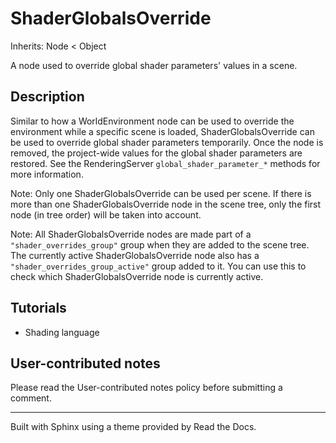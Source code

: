 # ShaderGlobalsOverride

Inherits: Node < Object

A node used to override global shader parameters' values in a scene.

## Description

Similar to how a WorldEnvironment node can be used to override the environment
while a specific scene is loaded, ShaderGlobalsOverride can be used to
override global shader parameters temporarily. Once the node is removed, the
project-wide values for the global shader parameters are restored. See the
RenderingServer `global_shader_parameter_*` methods for more information.

Note: Only one ShaderGlobalsOverride can be used per scene. If there is more
than one ShaderGlobalsOverride node in the scene tree, only the first node (in
tree order) will be taken into account.

Note: All ShaderGlobalsOverride nodes are made part of a
`"shader_overrides_group"` group when they are added to the scene tree. The
currently active ShaderGlobalsOverride node also has a
`"shader_overrides_group_active"` group added to it. You can use this to check
which ShaderGlobalsOverride node is currently active.

## Tutorials

  * Shading language

## User-contributed notes

Please read the User-contributed notes policy before submitting a comment.

* * *

Built with Sphinx using a theme provided by Read the Docs.

